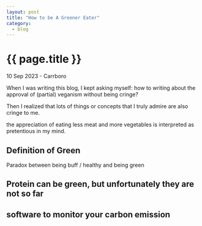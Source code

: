 ```yaml
---
layout: post
title: "How to be A Greener Eater"
category: 
  - blog
---
```


{{ page.title }}
================

<p class="meta">10 Sep 2023 - Carrboro</p>

When I was writing this blog, I kept asking myself: how to writing about the approval of (partial) veganism without being cringe? 


Then I realized that lots of things or concepts that I truly admire are also cringe to me. 


the appreciation of eating less meat and more vegetables is interpreted as pretentious in my mind. 

## Definition of Green
Paradox between being buff / healthy and being green

## Protein can be green, but unfortunately they are not so far

## software to monitor your carbon emission
